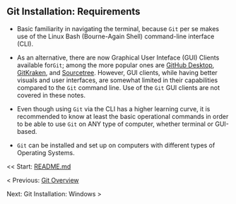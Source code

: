 ## Git Installation: Requirements

- Basic familiarity in navigating the terminal, because `Git` per se makes use of the Linux Bash (Bourne-Again Shell) command-line interface (CLI).

- As an alternative, there are now Graphical User Inteface (GUI) Clients available for`Git`; among the more popular ones are [GitHub Desktop](https://desktop.github.com/), [GitKraken](https://www.gitkraken.com/), and [Sourcetree](https://www.sourcetreeapp.com/). However, GUI clients, while having better visuals and user interfaces, are somewhat limited in their capabilities compared to the `Git` command line. Use of the `Git` GUI clients are not covered in these notes.

- Even though using `Git` via the CLI has a higher learning curve, it is recommended to know at least the basic operational commands in order to be able to use `Git` on ANY type of computer, whether terminal or GUI-based.

- `Git` can be installed and set up on computers with different types of Operating Systems.

<< Start: [README.md](/README.md)

< Previous: [Git Overview](/assets/ch2.md)

Next: Git Installation: Windows >